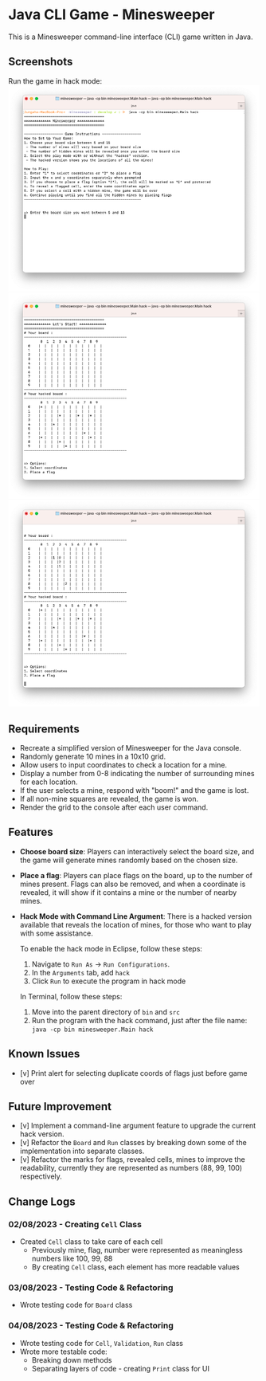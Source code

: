# Java CLI Game - Minesweeper

This is a Minesweeper command-line interface (CLI) game written in Java.

## Screenshots

Run the game in hack mode:
![](./screenshots/game_1.png)
![](./screenshots/game_2.png)
![](./screenshots/game_3.png)

## Requirements

- Recreate a simplified version of Minesweeper for the Java console.
- Randomly generate 10 mines in a 10x10 grid.
- Allow users to input coordinates to check a location for a mine.
- Display a number from 0-8 indicating the number of surrounding mines for each location.
- If the user selects a mine, respond with "boom!" and the game is lost.
- If all non-mine squares are revealed, the game is won.
- Render the grid to the console after each user command.

## Features

- **Choose board size**: Players can interactively select the board size, and the game will generate mines randomly based on the chosen size.
- **Place a flag**: Players can place flags on the board, up to the number of mines present. Flags can also be removed, and when a coordinate is revealed, it will show if it contains a mine or the number of nearby mines.
- **Hack Mode with Command Line Argument**: There is a hacked version available that reveals the location of mines, for those who want to play with some assistance.

  To enable the hack mode in Eclipse, follow these steps:

  1. Navigate to `Run As` -> `Run Configurations`.
  2. In the `Arguments` tab, add `hack`
  3. Click `Run` to execute the program in hack mode

  In Terminal, follow these steps:

  1. Move into the parent directory of `bin` and `src`
  2. Run the program with the hack command, just after the file name: `java -cp bin minesweeper.Main hack`

## Known Issues

- [v] Print alert for selecting duplicate coords of flags just before game over

## Future Improvement

- [v] Implement a command-line argument feature to upgrade the current hack version.
- [v] Refactor the `Board` and `Run` classes by breaking down some of the implementation into separate classes.
- [v] Refactor the marks for flags, revealed cells, mines to improve the readability, currently they are represented as numbers (88, 99, 100) respectively.

## Change Logs

### 02/08/2023 - Creating `Cell` Class

- Created `Cell` class to take care of each cell
  - Previously mine, flag, number were represented as meaningless numbers like 100, 99, 88
  - By creating `Cell` class, each element has more readable values

### 03/08/2023 - Testing Code & Refactoring

- Wrote testing code for `Board` class

### 04/08/2023 - Testing Code & Refactoring

- Wrote testing code for `Cell`, `Validation`, `Run` class
- Wrote more testable code:
  - Breaking down methods
  - Separating layers of code - creating `Print` class for UI
